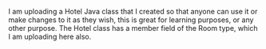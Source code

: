 I am uploading a Hotel Java class that I created so that anyone can use it or make changes to it as they wish, this is great for learning purposes, or any other purpose.
The Hotel class has a member field of the Room type, which I am uploading here also.
